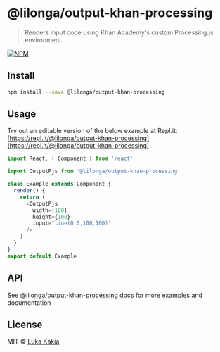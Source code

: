 # @lilonga/output-khan-processing

> Renders input code using Khan Academy's custom Processing.js environment.

[![NPM](https://img.shields.io/npm/v/@lilonga/output-khan-processing.svg)](https://www.npmjs.com/package/@lilonga/output-khan-processing)

## Install

```bash
npm install --save @lilonga/output-khan-processing
```

## Usage
Try out an editable version of the below example at Repl.it: [https://repl.it/@lilonga/output-khan-processing](https://repl.it/@lilonga/output-khan-processing)

```js
import React, { Component } from 'react'

import OutputPjs from '@lilonga/output-khan-processing'

class Example extends Component {
  render() {
    return (
      <OutputPjs
        width={100}
        height={100}
        input="line(0,0,100,100)"
      />
    )
  }
}
export default Example
```

## API
See [@lilonga/output-khan-processing docs](https://@lilonga/output-khan-processing-docs.lilo.now.sh) for more examples and documentation

## License

MIT © [Luka Kakia](https://github.com/manguluka)
